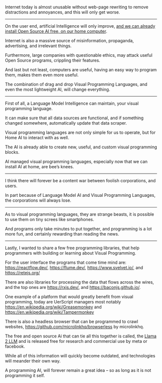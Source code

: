 Internet today is almost unusable without web-page rewriting to remove distractions and annoyances,
and this will only get worse.

---

On the user end, artificial Intelligence will only improve,
[and we can already install Open Source AI free, on our home computer][1].

Internet is also a massive source of misinformation,
propaganda, advertising, and irrelevant things.

Furthermore, large companies with questionable ethics,
may attack useful Open Source programs, crippling their features.

And last but not least, computers are useful,
having an easy way to program them, makes them even more useful.

The combination of drag and drop Visual Programming Languages,
and even the most lightweight AI, will change everything.

---

First of all, a Language Model Intelligence can maintain,
your visual programming language.

It can make sure that all data sources are functional,
and if something changed somewhere, automatically update that data scraper.

Visual programming languages are not only simple for us to operate,
but for Home AI to interact with as well.

The AI is already able to create new, useful,
and custom visual programming blocks.

AI managed visual programming languages,
especially now that we can install AI at home, are bee’s knees.

---

I think there will forever be a content war between foolish corporations,
and users.

In part because of Language Model AI and Visual Programming Languages,
the corporations will always lose.

---

As to visual programming languages, they are strange beasts,
it is possible to use them on tiny screes like smartphones.

And programs only take minutes to put together,
and programming is a lot more fun, and certainly rewarding than reading the news.

---

Lastly, I wanted to share a few free programming libraries,
that help programmers with building or learning about Visual Programming.

For the user interface the programs that come time mind are:
https://reactflow.dev/, https://flume.dev/, https://www.svelvet.io/, and https://retejs.org/

There are also libraries for processing the data that flows across the wires,
and the top ones are https://rxjs.dev/, and https://baconjs.github.io/.

One example of a platform that would greatly benefit from visual programming,
today are UerScript managers most notably https://en.wikipedia.org/wiki/Greasemonkey and https://en.wikipedia.org/wiki/Tampermonkey

There is also a headless browser that can be programmed to crawl websites,
https://github.com/microlinkhq/browserless by  microlinkhq.

The free and open source Ai that can tie all this together is called,
the [Llama 2 LLM][2] and is released free for research and commercial use by meta or facebook.

While all of this information will quickly become outdated,
and technologies will meander their own way.

A programming AI,
will forever remain a great idea – so as long as it is not programming it self.


[1]: https://www.youtube.com/results?search_query=install+llama+locally
[2]: https://ai.meta.com/llama/get-started/
